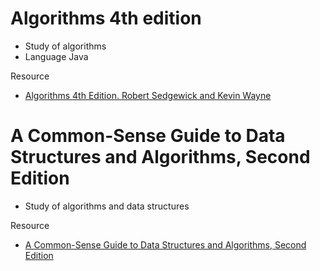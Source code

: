 # Algorithms 4th edition
- Study of algorithms
- Language Java

Resource
- [Algorithms 4th Edition. Robert Sedgewick and Kevin Wayne](https://algs4.cs.princeton.edu/home/)

# A Common-Sense Guide to Data Structures and Algorithms, Second Edition
- Study of algorithms and data structures

Resource
- [A Common-Sense Guide to Data Structures and Algorithms, Second Edition](https://pragprog.com/titles/jwdsal2/a-common-sense-guide-to-data-structures-and-algorithms-second-edition/)
